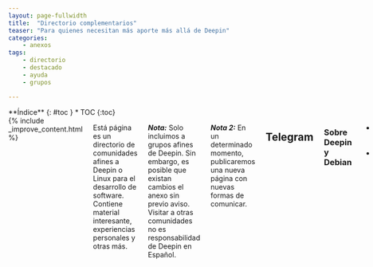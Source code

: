 ```yaml
---
layout: page-fullwidth
title:  "Directorio complementarios"
teaser: "Para quienes necesitan más aporte más allá de Deepin"
categories:
    - anexos
tags:
    - directorio
    - destacado
    - ayuda
    - grupos

---
```

<div class="row">
<div class="medium-4 medium-push-8 columns" markdown="1">
<div class="panel radius" markdown="1">
**Índice**
{: #toc }
*  TOC
{:toc}
</div>
</div><!-- /.medium-4.columns -->

<div class="medium-8 medium-pull-4 columns" markdown="1">
{% include _improve_content.html %}

Está página es un directorio de comunidades afines a Deepin o Linux para el desarrollo de software. Contiene material interesante, experiencias personales y otras más.

***Nota:*** Solo incluimos a grupos afines de Deepin. Sin embargo, es posible que existan cambios el anexo sin previo aviso. Visitar a otras comunidades no es responsabilidad de Deepin en Español.

***Nota 2:*** En un determinado momento, publicaremos una nueva página con nuevas formas de comunicar.

## Telegram
### Sobre Deepin y Debian
* [Deepin en turco](https://t.me/deepintr)
* [Debian en español](https://t.me/debian_esp)

### Arquitectura Arch
* [Manjaro en Español](https://telegram.me/manjarolinuxes)
* [Arch Latinoamérica](https://t.me/ArchlinuxLatinoamerica)
* [Antergos en Español](https://t.me/antergosesp)

### Linux en general
* [Linuxeros](https://t.me/Linuxeros_es)

### Canales
* [Podcast Linux](https://t.me/podcastlinux)
* [Neosite Linux](https://t.me/neositelinux)
* [La Guía Linux](https://t.me/laguialinux)
* [Linuxeros Cloud](https://t.me/LinuxerOS_Cloud)
* [Seducción Linux](https://t.me/seduccionlinux)
* [Linux, seguridad y otras cosas informáticas](https://t.me/linuxSegurInteresInformatica)
* [Salmojero Geek](https://t.me/salmorejogeek)

### Más en Tips
{: .t60 }
{% include list-posts category='tips' entries='3'%}

</div><!-- /.medium-8.columns -->
</div><!-- /.row -->
